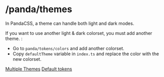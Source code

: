 # /panda/themes



In PandaCSS, a theme can handle both light and dark modes.

If you want to use another light & dark colorset, you must add another theme. :
- Go to `panda/tokens/colors` and add another colorset.
- Copy `defaultTheme` variable in `index.ts` and replace the color with the new colorset.

[Multiple Themes](https://panda-css.com/docs/guides/multiple-themes)
[Default tokens](https://panda-css.com/docs/customization/theme)